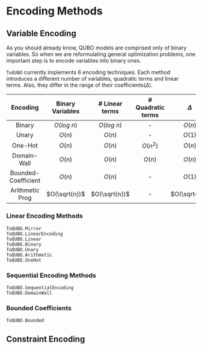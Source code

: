 # Encoding Methods

## Variable Encoding

As you should already know, QUBO models are comprised only of binary variables. So when we are reformulating general optimization problems, one important step is to encode variables into binary ones. 

`ToQUBO` currently implements 6 encoding techniques. Each method introduces a different number of variables, quadratic terms and linear terms. Also, they differ in the range of their coefficients($\Delta$).

| Encoding            | Binary Variables | # Linear terms | # Quadratic terms | $\Delta$ |
|:---------------------:|:------------------:|:----------------:|:-------------------:|:----------:|
| Binary              |  $O(log \ n)$    |  $O(log \ n)$  |      -            | $O(n)$  |
| Unary               |    $O(n)$        |    $O(n)$      |      -            | $O(1)$  |
| One-Hot             |    $O(n)$        |    $O(n)$      |      $O(n^2)$     | $O(n)$  |
| Domain-Wall         |    $O(n)$        |    $O(n)$      |      $O(n)$       | $O(n)$  |
| Bounded-Coefficient |    $O(n)$        |    $O(n)$      |       -           | $O(1)$  |
| Arithmetic Prog     |  $O(\sqrt{n})$   |  $O(\sqrt{n})$ |       -           | $O(\sqrt{n})$  |


### Linear Encoding Methods
```@docs
ToQUBO.Mirror
ToQUBO.LinearEncoding
ToQUBO.Linear
ToQUBO.Binary
ToQUBO.Unary
ToQUBO.Arithmetic
ToQUBO.OneHot
```

### Sequential Encoding Methods
```@docs
ToQUBO.SequentialEncoding
ToQUBO.DomainWall
```

### Bounded Coefficients
```@docs
ToQUBO.Bounded
```

## Constraint Encoding